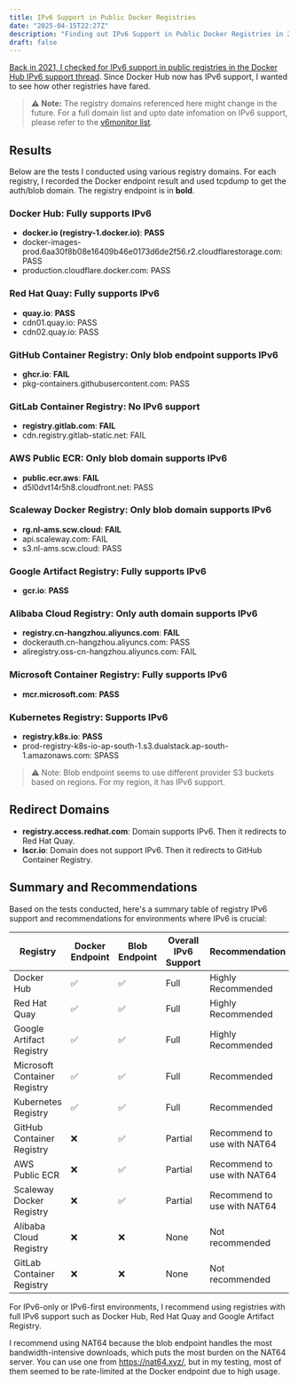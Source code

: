 ```yaml
---
title: IPv6 Support in Public Docker Registries
date: "2025-04-15T22:27Z"
description: "Finding out IPv6 Support in Public Docker Registries in 2025"
draft: false
---
```


[Back in 2021, I checked for IPv6 support in public registries in the Docker Hub IPv6 support thread](https://github.com/docker/roadmap/issues/89#issuecomment-772644009). Since Docker Hub now has IPv6 support, I wanted to see how other registries have fared.

> **⚠️ Note:** The registry domains referenced here might change in the future. For a full domain list and upto date infomation on IPv6 support, please refer to the [v6monitor list](https://v6monitor.com/list/view/cf170dba3/).

## Results

Below are the tests I conducted using various registry domains. For each registry, I recorded the Docker endpoint result and used tcpdump to get the auth/blob domain. The registry endpoint is in **bold**.

### Docker Hub: Fully supports IPv6
- **docker.io (registry-1.docker.io)**: **PASS**
- docker-images-prod.6aa30f8b08e16409b46e0173d6de2f56.r2.cloudflarestorage.com: PASS
- production.cloudflare.docker.com: PASS

### Red Hat Quay: Fully supports IPv6
- **quay.io**: **PASS**
- cdn01.quay.io: PASS
- cdn02.quay.io: PASS

### GitHub Container Registry: Only blob endpoint supports IPv6
- **ghcr.io**: **FAIL**
- pkg-containers.githubusercontent.com: PASS

### GitLab Container Registry: No IPv6 support
- **registry.gitlab.com**: **FAIL**
- cdn.registry.gitlab-static.net: FAIL

### AWS Public ECR: Only blob domain supports IPv6
- **public.ecr.aws**: **FAIL**
- d5l0dvt14r5h8.cloudfront.net: PASS

### Scaleway Docker Registry: Only blob domain supports IPv6
- **rg.nl-ams.scw.cloud**: **FAIL**
- api.scaleway.com: FAIL
- s3.nl-ams.scw.cloud: PASS

### Google Artifact Registry: Fully supports IPv6
- **gcr.io**: **PASS**

### Alibaba Cloud Registry: Only auth domain supports IPv6
- **registry.cn-hangzhou.aliyuncs.com**: **FAIL**
- dockerauth.cn-hangzhou.aliyuncs.com: PASS
- aliregistry.oss-cn-hangzhou.aliyuncs.com: FAIL

### Microsoft Container Registry: Fully supports IPv6
- **mcr.microsoft.com**: **PASS**

### Kubernetes Registry: Supports IPv6
- **registry.k8s.io**: **PASS**
- prod-registry-k8s-io-ap-south-1.s3.dualstack.ap-south-1.amazonaws.com: SPASS

> ⚠️ Note: Blob endpoint seems to use different provider S3 buckets based on regions. For my region, it has IPv6 support.

## Redirect Domains

- **registry.access.redhat.com**: Domain supports IPv6. Then it redirects to Red Hat Quay.
- **lscr.io**: Domain does not support IPv6. Then it redirects to GitHub Container Registry.

## Summary and Recommendations

Based on the tests conducted, here's a summary table of registry IPv6 support and recommendations for environments where IPv6 is crucial:

| Registry | Docker Endpoint | Blob Endpoint | Overall IPv6 Support | Recommendation |
|----------|----------------|---------------|---------------------|----------------|
| Docker Hub | ✅ | ✅ | Full | Highly Recommended |
| Red Hat Quay | ✅ | ✅ | Full | Highly Recommended |
| Google Artifact Registry | ✅ | ✅ | Full | Highly Recommended |
| Microsoft Container Registry | ✅ | ✅ | Full | Recommended |
| Kubernetes Registry | ✅ | ✅ | Full | Recommended |
| GitHub Container Registry | ❌ | ✅ | Partial | Recommend to use with NAT64 |
| AWS Public ECR | ❌ | ✅ | Partial | Recommend to use with NAT64 |
| Scaleway Docker Registry | ❌ | ✅ | Partial | Recommend to use with NAT64 |
| Alibaba Cloud Registry | ❌ | ❌ | None | Not recommended |
| GitLab Container Registry | ❌ | ❌ | None | Not recommended |

For IPv6-only or IPv6-first environments, I recommend using registries with full IPv6 support such as Docker Hub, Red Hat Quay and Google Artifact Registry.

I recommend using NAT64 because the blob endpoint handles the most bandwidth-intensive downloads, which puts the most burden on the NAT64 server. You can use one from https://nat64.xyz/, but in my testing, most of them seemed to be rate-limited at the Docker endpoint due to high usage.


